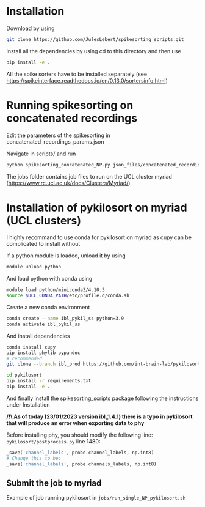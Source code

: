 # Installation

Download by using

```bash
git clone https://github.com/JulesLebert/spikesorting_scripts.git
```

Install all the dependencies by using cd to this directory and then use

```bash
pip install -e .
```

All the spike sorters have to be installed separately (see https://spikeinterface.readthedocs.io/en/0.13.0/sortersinfo.html)

# Running spikesorting on concatenated recordings

Edit the parameters of the spikesorting in concatenated_recordings_params.json

Navigate in scripts/ and run

```bash
python spikesorting_concatenated_NP.py json_files/concatenated_recordings_params.json
```

The jobs folder contains job files to run on the UCL cluster myriad (https://www.rc.ucl.ac.uk/docs/Clusters/Myriad/)


# Installation of pykilosort on myriad (UCL clusters)

I highly recommand to use conda for pykilosort on myriad as cupy can be complicated to install without

If a python module is loaded, unload it by using

```bash   
module unload python
```

And load python with conda using

```bash
module load python/miniconda3/4.10.3
source $UCL_CONDA_PATH/etc/profile.d/conda.sh
```

Create a new conda environment

```bash
conda create --name ibl_pykil_ss python=3.9
conda activate ibl_pykil_ss
```

And install dependencies

```bash
conda install cupy
pip install phylib pypandoc
# recommended
git clone --branch ibl_prod https://github.com/int-brain-lab/pykilosort

cd pykilosort
pip install -r requirements.txt
pip install -e .
```

And finally install the spikesorting_scripts package following the instructions under Installation

**/!\ As of today (23/01/2023 version ibl_1.4.1) there is a typo in pykilosort that will produce an error when exporting data to phy**

Before installing phy, you should modify the following line:
`pykilosort/postprocess.py` line 1480:

```python
_save('channel_labels', probe.channel_labels, np.int8)
# Change this to be:
_save('channel_labels', probe.channels_labels, np.int8)
```

## Submit the job to myriad
Example of job running pykilosort in `jobs/run_single_NP_pykilosort.sh`
